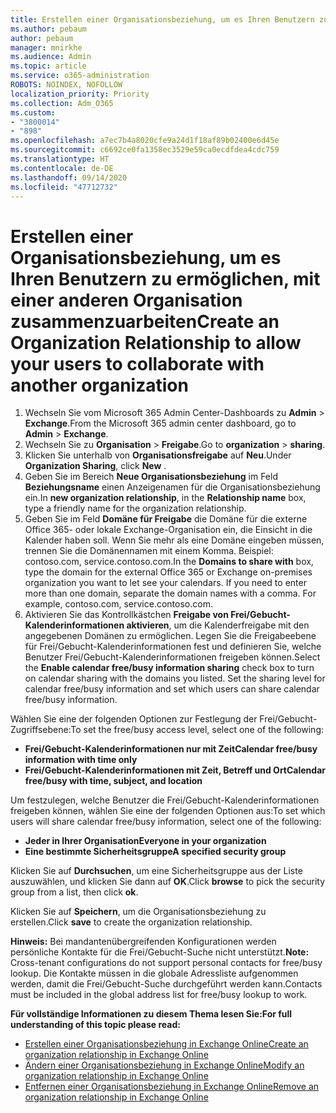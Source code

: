 ```yaml
---
title: Erstellen einer Organisationsbeziehung, um es Ihren Benutzern zu ermöglichen, mit einer anderen Organisation zusammenzuarbeiten
ms.author: pebaum
author: pebaum
manager: mnirkhe
ms.audience: Admin
ms.topic: article
ms.service: o365-administration
ROBOTS: NOINDEX, NOFOLLOW
localization_priority: Priority
ms.collection: Adm_O365
ms.custom:
- "3800014"
- "898"
ms.openlocfilehash: a7ec7b4a8020cfe9a24d1f18af89b02400e6d45e
ms.sourcegitcommit: c6692ce0fa1358ec3529e59ca0ecdfdea4cdc759
ms.translationtype: HT
ms.contentlocale: de-DE
ms.lasthandoff: 09/14/2020
ms.locfileid: "47712732"
---
```

# <a name="create-an-organization-relationship-to-allow-your-users-to-collaborate-with-another-organization"></a><span data-ttu-id="d9d48-102">Erstellen einer Organisationsbeziehung, um es Ihren Benutzern zu ermöglichen, mit einer anderen Organisation zusammenzuarbeiten</span><span class="sxs-lookup"><span data-stu-id="d9d48-102">Create an Organization Relationship to allow your users to collaborate with another organization</span></span>

1. <span data-ttu-id="d9d48-103">Wechseln Sie vom Microsoft 365 Admin Center-Dashboards zu **Admin** > **Exchange**.</span><span class="sxs-lookup"><span data-stu-id="d9d48-103">From the Microsoft 365 admin center dashboard, go to **Admin** > **Exchange**.</span></span>
2. <span data-ttu-id="d9d48-104">Wechseln Sie zu **Organisation** > **Freigabe**.</span><span class="sxs-lookup"><span data-stu-id="d9d48-104">Go to **organization** > **sharing**.</span></span>
3. <span data-ttu-id="d9d48-105">Klicken Sie unterhalb von **Organisationsfreigabe** auf **Neu**.</span><span class="sxs-lookup"><span data-stu-id="d9d48-105">Under **Organization Sharing**, click **New** .</span></span>
4. <span data-ttu-id="d9d48-106">Geben Sie im Bereich **Neue Organisationsbeziehung** im Feld **Beziehungsname** einen Anzeigenamen für die Organisationsbeziehung ein.</span><span class="sxs-lookup"><span data-stu-id="d9d48-106">In **new organization relationship**, in the **Relationship name** box, type a friendly name for the organization relationship.</span></span>
5. <span data-ttu-id="d9d48-p101">Geben Sie im Feld **Domäne für Freigabe** die Domäne für die externe Office 365- oder lokale Exchange-Organisation ein, die Einsicht in die Kalender haben soll. Wenn Sie mehr als eine Domäne eingeben müssen, trennen Sie die Domänennamen mit einem Komma. Beispiel: contoso.com, service.contoso.com.</span><span class="sxs-lookup"><span data-stu-id="d9d48-p101">In the **Domains to share with** box, type the domain for the external Office 365 or Exchange on-premises organization you want to let see your calendars. If you need to enter more than one domain, separate the domain names with a comma. For example, contoso.com, service.contoso.com.</span></span>
6. <span data-ttu-id="d9d48-p102">Aktivieren Sie das Kontrollkästchen **Freigabe von Frei/Gebucht-Kalenderinformationen aktivieren**, um die Kalenderfreigabe mit den angegebenen Domänen zu ermöglichen. Legen Sie die Freigabeebene für Frei/Gebucht-Kalenderinformationen fest und definieren Sie, welche Benutzer Frei/Gebucht-Kalenderinformationen freigeben können.</span><span class="sxs-lookup"><span data-stu-id="d9d48-p102">Select the **Enable calendar free/busy information sharing** check box to turn on calendar sharing with the domains you listed. Set the sharing level for calendar free/busy information and set which users can share calendar free/busy information.</span></span>  

<span data-ttu-id="d9d48-112">Wählen Sie eine der folgenden Optionen zur Festlegung der Frei/Gebucht-Zugriffsebene:</span><span class="sxs-lookup"><span data-stu-id="d9d48-112">To set the free/busy access level, select one of the following:</span></span>

- <span data-ttu-id="d9d48-113">**Frei/Gebucht-Kalenderinformationen nur mit Zeit**</span><span class="sxs-lookup"><span data-stu-id="d9d48-113">**Calendar free/busy information with time only**</span></span>
- <span data-ttu-id="d9d48-114">**Frei/Gebucht-Kalenderinformationen mit Zeit, Betreff und Ort**</span><span class="sxs-lookup"><span data-stu-id="d9d48-114">**Calendar free/busy with time, subject, and location**</span></span>  

 <span data-ttu-id="d9d48-115">Um festzulegen, welche Benutzer die Frei/Gebucht-Kalenderinformationen freigeben können, wählen Sie eine der folgenden Optionen aus:</span><span class="sxs-lookup"><span data-stu-id="d9d48-115">To set which users will share calendar free/busy information, select one of the following:</span></span>

- <span data-ttu-id="d9d48-116">**Jeder in Ihrer Organisation**</span><span class="sxs-lookup"><span data-stu-id="d9d48-116">**Everyone in your organization**</span></span>
- <span data-ttu-id="d9d48-117">**Eine bestimmte Sicherheitsgruppe**</span><span class="sxs-lookup"><span data-stu-id="d9d48-117">**A specified security group**</span></span>  

<span data-ttu-id="d9d48-118">Klicken Sie auf **Durchsuchen**, um eine Sicherheitsgruppe aus der Liste auszuwählen, und klicken Sie dann auf **OK**.</span><span class="sxs-lookup"><span data-stu-id="d9d48-118">Click **browse** to pick the security group from a list, then click **ok**.</span></span>

<span data-ttu-id="d9d48-119">Klicken Sie auf **Speichern**, um die Organisationsbeziehung zu erstellen.</span><span class="sxs-lookup"><span data-stu-id="d9d48-119">Click **save** to create the organization relationship.</span></span>  

<span data-ttu-id="d9d48-120">**Hinweis:** Bei mandantenübergreifenden Konfigurationen werden persönliche Kontakte für die Frei/Gebucht-Suche nicht unterstützt.</span><span class="sxs-lookup"><span data-stu-id="d9d48-120">**Note:** Cross-tenant configurations do not support personal contacts for free/busy lookup.</span></span> <span data-ttu-id="d9d48-121">Die Kontakte müssen in die globale Adressliste aufgenommen werden, damit die Frei/Gebucht-Suche durchgeführt werden kann.</span><span class="sxs-lookup"><span data-stu-id="d9d48-121">Contacts must be included in the global address list for free/busy lookup to work.</span></span>

<span data-ttu-id="d9d48-122">**Für vollständige Informationen zu diesem Thema lesen Sie:**</span><span class="sxs-lookup"><span data-stu-id="d9d48-122">**For full understanding of this topic please read:**</span></span>

- [<span data-ttu-id="d9d48-123">Erstellen einer Organisationsbeziehung in Exchange Online</span><span class="sxs-lookup"><span data-stu-id="d9d48-123">Create an organization relationship in Exchange Online</span></span>](https://docs.microsoft.com/exchange/sharing/organization-relationships/create-an-organization-relationship)
- [<span data-ttu-id="d9d48-124">Ändern einer Organisationsbeziehung in Exchange Online</span><span class="sxs-lookup"><span data-stu-id="d9d48-124">Modify an organization relationship in Exchange Online</span></span>](https://docs.microsoft.com/exchange/sharing/organization-relationships/modify-an-organization-relationship)
- [<span data-ttu-id="d9d48-125">Entfernen einer Organisationsbeziehung in Exchange Online</span><span class="sxs-lookup"><span data-stu-id="d9d48-125">Remove an organization relationship in Exchange Online</span></span>](https://docs.microsoft.com/exchange/sharing/organization-relationships/remove-an-organization-relationship)
